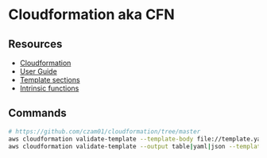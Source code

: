 # Cloudformation aka CFN

## Resources
- [Cloudformation](https://docs.aws.amazon.com/cloudformation/)
- [User Guide](https://docs.aws.amazon.com/AWSCloudFormation/latest/UserGuide/Welcome.html)
- [Template sections](https://docs.aws.amazon.com/AWSCloudFormation/latest/UserGuide/template-anatomy.html)
- [Intrinsic functions](https://docs.aws.amazon.com/AWSCloudFormation/latest/UserGuide/intrinsic-function-reference.html)

## Commands
```bash
# https://github.com/czam01/cloudformation/tree/master
aws cloudformation validate-template --template-body file://template.yaml
aws cloudformation validate-template --output table|yaml|json --template-body file://template.yaml
```